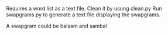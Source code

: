 Requires a word list as a text file. Clean it by usung clean.py
Run swapgrams.py to generate a text file displaying the swapgrams.

A swapgram could be balsam and sambal
